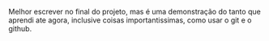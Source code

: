 Melhor escrever no final do projeto, mas é uma demonstração do tanto que aprendi ate agora, inclusive coisas importantissimas, como usar o git e o github.
